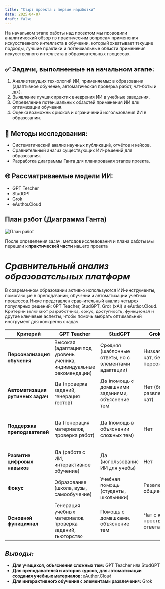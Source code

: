 ```yaml
---
title: "Старт проекта и первые наработки"
date: 2025-04-07
draft: false
---
```

На начальном этапе работы над проектом мы проводили аналитический обзор по практическим вопросам применения искусственного интеллекта в обучении, который охватывает текущие подходы, лучшие практики и потенциальные области применения искусственного интеллекта в образовательных процессах.  
  
## ✅ Задачи, выполненные на начальном этапе:

1. Анализ текущих технологий ИИ, применяемых в образовании (адаптивное обучение, автоматическая проверка работ, чат-боты и др.).
2. Выявление лучших практик внедрения ИИ в учебные заведения.
3. Определение потенциальных областей применения ИИ для оптимизации обучения.
4. Оценка возможных рисков и ограничений использования ИИ в образовании.

## 🔎 Методы исследования: 

- Систематический анализ научных публикаций, отчётов и кейсов.
- Сравнительный анализ существующих ИИ-решений для образования.
- Разработка диаграммы Ганта для планирования этапов проекта.

## 🌐 Рассматриваемые модели ИИ:

- GPT Teacher
- StudGPT
- Grok
- eAuthor.Cloud

## План работ (Диаграмма Ганта)

![План работ](/images/qwerty1.png)  

После определения задач, методов исследования и плана работы мы перешли к **практической части** нашего проекта

# _Сравнительный анализ образовательных платформ_

В современном образовании активно используются ИИ-инструменты, помогающие в преподавании, обучении и автоматизации учебных процессов. Ниже представлен сравнительный анализ четырех популярных решений: GPT Teacher, StudGPT, Grok (xAI) и eAuthor.Cloud. Критерии включают разработчика, фокус, доступность, функционал и другие ключевые аспекты, чтобы помочь выбрать оптимальный инструмент для конкретных задач.


| Критерий               | GPT Teacher                          | StudGPT                             | Grok (от xAI)                     | eAuthor.Cloud                     |
|------------------------|--------------------------------------|-------------------------------------|-----------------------------------|-----------------------------------|
| **Персонализация обучения** | Высокая (адаптация под уровень ученика, индивидуальные рекомендации) | Средняя (шаблонные ответы, но с элементами адаптации) | Низкая (общий чат, без глубокой персонализации) | Высокая (платформа для создания курсов с учетом индивидуальных траекторий) |
| **Автоматизация рутинных задач** | Да (проверка заданий, генерация тестов) | Да (помощь с домашними заданиями, объяснение тем) | Нет (больше развлекательный чат) | Да (автоматизация создания курсов, тестов, аналитики) |
| **Поддержка преподавателей** | Да (генерация материалов, проверка работ) | Да (помощь в объяснении сложных тем) | Нет | Да (инструменты для разработки и управления учебными курсами) |
| **Развитие цифровых навыков** | Да (работа с ИИ, интерактивное обучение) | Да (использование ИИ для учебы) | Нет | Да (обучение через цифровые курсы и LMS) |
| **Фокус**              | Образование (школа, вузы, самообучение) | Учебная помощь (студенты, школьники) | Развлечение + общие знания | Создание и управление онлайн-курсами |
| **Основной функционал** | Генерация учебных материалов, проверка заданий, тьюторство | Помощь с домашками, объяснение тем | Чат с юмором и простыми ответами | Разработка курсов, тестирование, LMS |

## _Выводы:_
- **Для учащихся, объяснения сложных тем:** GPT Teacher или StudGPT
- **Для преподавателей и авторов курсов, для автоматизации создания учебных материалов:** eAuthor.Cloud
- **Для интерактивного обучения с элементами развлечения:** Grok